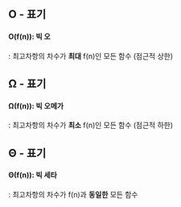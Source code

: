## O - 표기

#### O(f(n)): 빅 오

: 최고차항의 차수가 **최대** f(n)인 모든 함수 (점근적 상한)



## Ω - 표기

#### Ω(f(n)): 빅 오메가

: 최고차항의 차수가 **최소** f(n)인 모든 함수 (점근적 하한)



## Θ - 표기

#### Θ(f(n)): 빅 세타

: 최고차항의 차수가 f(n)과 **동일한** 모든 함수